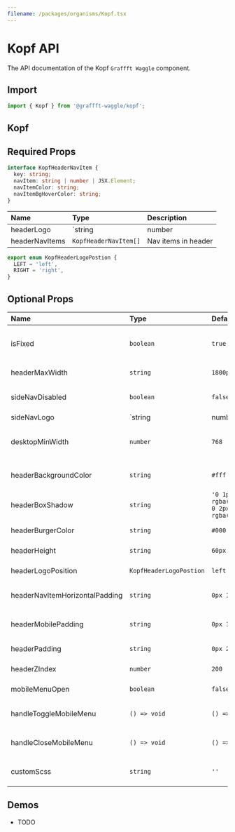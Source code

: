 ```yaml
---
filename: /packages/organisms/Kopf.tsx
---
```


# Kopf API

The API documentation of the Kopf `Graffft Waggle` component.

## Import

```js
import { Kopf } from '@graffft-waggle/kopf';
```

## Kopf

## Required Props

```ts
interface KopfHeaderNavItem {
  key: string;
  navItem: string | number | JSX.Element;
  navItemColor: string;
  navItemBgHoverColor: string;
}
```

| Name           | Type                        | Description         |
| :------------- | :-------------------------- | :------------------ |
| headerLogo     | `string|number|JSX.Element` | Main header logo    |
| headerNavItems | `KopfHeaderNavItem[]`       | Nav items in header |

```ts
export enum KopfHeaderLogoPostion {
  LEFT = 'left',
  RIGHT = 'right',
}
```

## Optional Props

| Name                           | Type                        | Default                                                               | Description                         |
| :----------------------------- | :-------------------------- | :-------------------------------------------------------------------- | :---------------------------------- |
| isFixed                        | `boolean`                   | `true`                                                                | if true, header is fixed to the top |
| headerMaxWidth                 | `string`                    | `1800px`                                                              | max width for header                |
| sideNavDisabled                | `boolean`                   | `false`                                                               | Logo needed to enable sidenav       |
| sideNavLogo                    | `string|number|JSX.Element` | `undefined`                                                           | Logo needed to enable sidenav       |
| desktopMinWidth                | `number`                    | `768`                                                                 | Min-width for non-mobile devices    |
| headerBackgroundColor          | `string`                    | `#fff`                                                                | Header background color             |
| headerBoxShadow                | `string`                    | `'0 1px 2px 0 rgba(60,64,67,0.3), 0 2px 6px 2px rgba(60,64,67,0.15)'` | Header box shadow                   |
| headerBurgerColor              | `string`                    | `#000`                                                                | Header burger color                 |
| headerHeight                   | `string`                    | `60px`                                                                | Header height                       |
| headerLogoPosition             | `KopfHeaderLogoPostion`     | `left`                                                                | Header logo position                |
| headerNavItemHorizontalPadding | `string`                    | `0px 16px`                                                            | Padding around each nav item        |
| headerMobilePadding            | `string`                    | `0px 16px`                                                            | Header mobile padding               |
| headerPadding                  | `string`                    | `0px 24px`                                                            | Header padding                      |
| headerZIndex                   | `number`                    | `200`                                                                 | Header z-index                      |
| mobileMenuOpen                 | `boolean`                   | `false`                                                               | mobile menu open state              |
| handleToggleMobileMenu         | `() => void`                | `() => {}`                                                            | callback for toggling mobile menu   |
| handleCloseMobileMenu          | `() => void`                | `() => {}`                                                            | callback for closing mobile menu    |
| customScss                     | `string`                    | `''`                                                                  | custom scss for wrapper element     |

## Demos

- TODO
